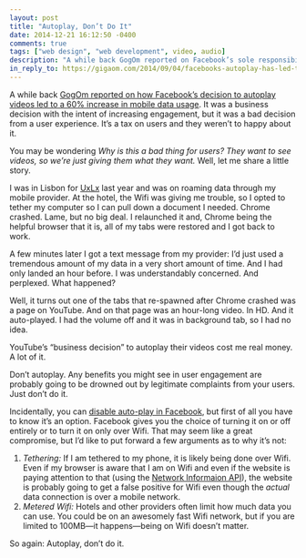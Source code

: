 ```yaml
---
layout: post
title: "Autoplay, Don’t Do It"
date: 2014-12-21 16:12:50 -0400
comments: true
tags: ["web design", "web development", video, audio]
description: "A while back GogOm reported on Facebook’s sole responsibility for an increase in mobile data usage by 60% by auto-playing videos. Don’t do it."
in_reply_to: https://gigaom.com/2014/09/04/facebooks-autoplay-has-led-to-a-60-boost-in-traffic-on-mobile-networks/
---
```


A while back [GogOm reported on how Facebook’s decision to autoplay videos led to a 60% increase in mobile data usage](https://gigaom.com/2014/09/04/facebooks-autoplay-has-led-to-a-60-boost-in-traffic-on-mobile-networks/). It was a business decision with the intent of increasing engagement, but it was a bad decision from a user experience. It’s a tax on users and they weren’t to happy about it.

You may be wondering _Why is this a bad thing for users? They want to see videos, so we’re just giving them what they want._ Well, let me share a little story.

<!-- more -->

I was in Lisbon for [UxLx](https://web.archive.org/web/http://lanyrd.com/2013/uxlx/) last year and was on roaming data through my mobile provider. At the hotel, the Wifi was giving me trouble, so I opted to tether my computer so I can pull down a document I needed. Chrome crashed. Lame, but no big deal. I relaunched it and, Chrome being the helpful browser that it is, all of my tabs were restored and I got back to work.

A few minutes later I got a text message from my provider: I’d just used a tremendous amount of my data in a very short amount of time. And I had only landed an hour before. I was understandably concerned. And perplexed. What happened?

Well, it turns out one of the tabs that re-spawned after Chrome crashed was a page on YouTube. And on that page was an hour-long video. In HD. And it auto-played. I had the volume off and it was in background tab, so I had no idea.

YouTube’s “business decision” to autoplay their videos cost me real money. A lot of it.

Don’t autoplay. Any benefits you might see in user engagement are probably going to be drowned out by legitimate complaints from your users. Just don’t do it.

Incidentally, you can [disable auto-play in Facebook](https://www.facebook.com/help/633446180035470), but first of all you have to know it’s an option. Facebook gives you the choice of turning it on or off entirely or to turn it on only over Wifi. That may seem like a great compromise, but I’d like to put forward a few arguments as to why it’s not:

1. *Tethering:* If I am tethered to my phone, it is likely being done over Wifi. Even if my browser is aware that I am on Wifi and even if the website is paying attention to that (using the [Network Informaion API](http://www.w3.org/TR/netinfo-api/)), the website is probably going to get a false positive for Wifi even though the _actual_ data connection is over a mobile network.
2. *Metered Wifi:* Hotels and other providers often limit how much data you can use. You could be on an awesomely fast Wifi network, but if you are limited to 100MB—it happens—being on Wifi doesn’t matter.

So again: Autoplay, don’t do it.
